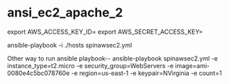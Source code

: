 # ansi_ec2_apache_2
export AWS_ACCESS_KEY_ID= 
export AWS_SECRET_ACCESS_KEY=

ansible-playbook -i ./hosts spinawsec2.yml 

Other way to run ansible playbook--
ansible-playbook spinawsec2.yml -e instance_type=t2.micro -e security_group=WebServers -e image=ami-0080e4c5bc078760e -e region=us-east-1 -e keypair=NVirginia -e count=1
